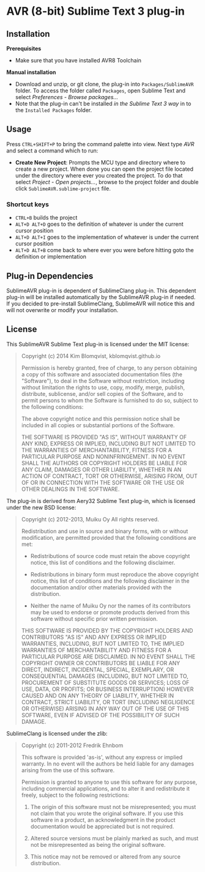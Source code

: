 # AVR (8-bit) Sublime Text 3 plug-in

## Installation

**Prerequisites**

- Make sure that you have installed AVR8 Toolchain

**Manual installation**

- Download and unzip, or git clone, the plug-in into `Packages/SublimeAVR` folder. To access the folder called `Packages`, open Sublime Text and select *Preferences - Browse packages...*
- Note that the plug-in can't be installed *in the Sublime Text 3 way* in to the `Installed Packages` folder.

## Usage

Press `CTRL+SHIFT+P` to bring the command palette into view. Next type
*AVR* and select a command which to run:

- __Create New Project__: Prompts the MCU type and directory where to create a new project.
  When done you can open the project file located under the directory where ever you created the project.
  To do that select *Project - Open projects...*, browse to the project folder and double click
  `SublimeAVR.sublime-project` file.

### Shortcut keys

- `CTRL+B` builds the project
- `ALT+D ALT+D` goes to the definition of whatever is under the current cursor position
- `ALT+D ALT+I` goes to the implementation of whatever is under the current cursor position
- `ALT+D ALT+B` come back to where ever you were before hitting goto the definition or implementation

## Plug-in Dependencies

SublimeAVR plug-in is dependent of SublimeClang plug-in. This dependent plug-in
will be installed automatically by the SublimeAVR plug-in if needed. If you decided
to pre-install SublimeClang, SublimeAVR will notice this and will not overwrite
or modify your installation.

## License

This SublimeAVR Sublime Text plug-in is licensed under the MIT license:

> Copyright (c) 2014 Kim Blomqvist, kblomqvist.github.io
> 
> Permission is hereby granted, free of charge, to any person obtaining a copy
> of this software and associated documentation files (the "Software"), to deal
> in the Software without restriction, including without limitation the rights
> to use, copy, modify, merge, publish, distribute, sublicense, and/or sell
> copies of the Software, and to permit persons to whom the Software is
> furnished to do so, subject to the following conditions:
> 
> The above copyright notice and this permission notice shall be included in
> all copies or substantial portions of the Software.
> 
> THE SOFTWARE IS PROVIDED "AS IS", WITHOUT WARRANTY OF ANY KIND, EXPRESS OR
> IMPLIED, INCLUDING BUT NOT LIMITED TO THE WARRANTIES OF MERCHANTABILITY,
> FITNESS FOR A PARTICULAR PURPOSE AND NONINFRINGEMENT. IN NO EVENT SHALL THE
> AUTHORS OR COPYRIGHT HOLDERS BE LIABLE FOR ANY CLAIM, DAMAGES OR OTHER
> LIABILITY, WHETHER IN AN ACTION OF CONTRACT, TORT OR OTHERWISE, ARISING FROM,
> OUT OF OR IN CONNECTION WITH THE SOFTWARE OR THE USE OR OTHER DEALINGS IN
> THE SOFTWARE.

The plug-in is derived from Aery32 Sublime Text plug-in, which is licensed under
the new BSD license:

> Copyright (c) 2012-2013, Muiku Oy
> All rights reserved.
> 
> Redistribution and use in source and binary forms, with or without modification,
> are permitted provided that the following conditions are met:
> 
>    * Redistributions of source code must retain the above copyright notice,
> 	 this list of conditions and the following disclaimer.
> 
>    * Redistributions in binary form must reproduce the above copyright notice,
> 	 this list of conditions and the following disclaimer in the documentation
> 	 and/or other materials provided with the distribution.
> 
>    * Neither the name of Muiku Oy nor the names of its contributors may be
> 	 used to endorse or promote products derived from this software without
> 	 specific prior written permission.
> 
> THIS SOFTWARE IS PROVIDED BY THE COPYRIGHT HOLDERS AND CONTRIBUTORS "AS IS" AND
> ANY EXPRESS OR IMPLIED WARRANTIES, INCLUDING, BUT NOT LIMITED TO, THE IMPLIED
> WARRANTIES OF MERCHANTABILITY AND FITNESS FOR A PARTICULAR PURPOSE ARE
> DISCLAIMED. IN NO EVENT SHALL THE COPYRIGHT OWNER OR CONTRIBUTORS BE LIABLE FOR
> ANY DIRECT, INDIRECT, INCIDENTAL, SPECIAL, EXEMPLARY, OR CONSEQUENTIAL DAMAGES
> (INCLUDING, BUT NOT LIMITED TO, PROCUREMENT OF SUBSTITUTE GOODS OR SERVICES;
> LOSS OF USE, DATA, OR PROFITS; OR BUSINESS INTERRUPTION) HOWEVER CAUSED AND ON
> ANY THEORY OF LIABILITY, WHETHER IN CONTRACT, STRICT LIABILITY, OR TORT
> (INCLUDING NEGLIGENCE OR OTHERWISE) ARISING IN ANY WAY OUT OF THE USE OF THIS
> SOFTWARE, EVEN IF ADVISED OF THE POSSIBILITY OF SUCH DAMAGE.

SublimeClang is licensed under the zlib:

> Copyright (c) 2011-2012 Fredrik Ehnbom
>
> This software is provided 'as-is', without any express or implied
> warranty. In no event will the authors be held liable for any damages
> arising from the use of this software.
>
> Permission is granted to anyone to use this software for any purpose,
> including commercial applications, and to alter it and redistribute it
> freely, subject to the following restrictions:
>
>   1. The origin of this software must not be misrepresented; you must not
>   claim that you wrote the original software. If you use this software
>   in a product, an acknowledgment in the product documentation would be
>   appreciated but is not required.
>
>   2. Altered source versions must be plainly marked as such, and must not be
>   misrepresented as being the original software.
>
>   3. This notice may not be removed or altered from any source
>   distribution.
